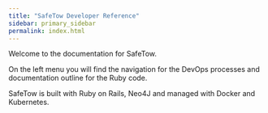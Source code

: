 ```yaml
---
title: "SafeTow Developer Reference"
sidebar: primary_sidebar
permalink: index.html
---
```


Welcome to the documentation for SafeTow.

On the left menu you will find the navigation for the DevOps processes and documentation outline for the Ruby code.

SafeTow is built with Ruby on Rails, Neo4J and managed with Docker and Kubernetes.

